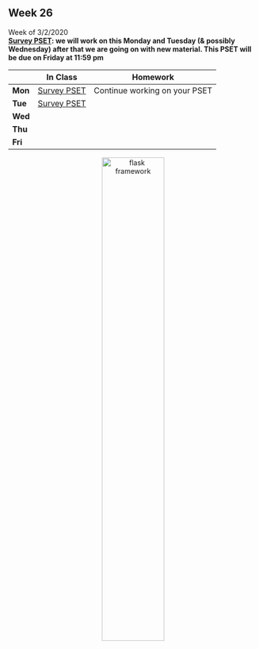 <meta http-equiv="refresh" content="300"/>

## Week 26  
Week of 3/2/2020  
**[Survey PSET](https://docs.cs50.net/2019/ap/problems/survey/survey.html): we will work on this Monday and Tuesday (& possibly Wednesday) after that we are going on with new material. This PSET will be due on Friday at 11:59 pm**  

  |       |In Class               |Homework   |
  |-------|---------              |---------  |
  |**Mon**|[Survey PSET](https://docs.cs50.net/2019/ap/problems/survey/survey.html)|Continue working on your PSET|
  |**Tue**|[Survey PSET](https://docs.cs50.net/2019/ap/problems/survey/survey.html) | |
  |**Wed**| | |
  |**Thu**| | |
  |**Fri**| | |

<div style="text-align:center">
<img src="https://hackernoon.com/hn-images/1*fD3qqMWNyfJ85XST9c1H2g.png" alt="flask framework" width="50%">

</div>
